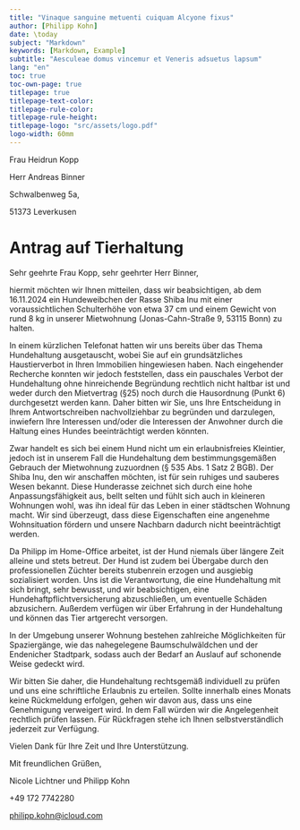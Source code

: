 ```yaml
---
title: "Vinaque sanguine metuenti cuiquam Alcyone fixus"
author: [Philipp Kohn]
date: \today
subject: "Markdown"
keywords: [Markdown, Example]
subtitle: "Aesculeae domus vincemur et Veneris adsuetus lapsum"
lang: "en"
toc: true
toc-own-page: true
titlepage: true
titlepage-text-color: 
titlepage-rule-color: 
titlepage-rule-height: 
titlepage-logo: "src/assets/logo.pdf"
logo-width: 60mm
---
```


Frau Heidrun Kopp

Herr Andreas Binner

Schwalbenweg 5a,

51373 Leverkusen




# Antrag auf Tierhaltung


Sehr geehrte Frau Kopp, sehr geehrter Herr Binner,

hiermit möchten wir Ihnen mitteilen, dass wir beabsichtigen, ab dem 16.11.2024 ein Hundeweibchen der Rasse Shiba Inu mit einer voraussichtlichen Schulterhöhe von etwa 37 cm und einem Gewicht von rund 8 kg in unserer Mietwohnung (Jonas-Cahn-Straße 9, 53115 Bonn) zu halten.

In einem kürzlichen Telefonat hatten wir uns bereits über das Thema Hundehaltung ausgetauscht, wobei Sie auf ein grundsätzliches Haustierverbot in Ihren Immobilien hingewiesen haben. Nach eingehender Recherche konnten wir jedoch feststellen, dass ein pauschales Verbot der Hundehaltung ohne hinreichende Begründung rechtlich nicht haltbar ist und weder durch den Mietvertrag (§25) noch durch die Hausordnung (Punkt 6) durchgesetzt werden kann. Daher bitten wir Sie, uns Ihre Entscheidung in Ihrem Antwortschreiben nachvollziehbar zu begründen und darzulegen, inwiefern Ihre Interessen und/oder die Interessen der Anwohner durch die Haltung eines Hundes beeinträchtigt werden könnten.

Zwar handelt es sich bei einem Hund nicht um ein erlaubnisfreies Kleintier, jedoch ist in unserem Fall die Hundehaltung dem bestimmungsgemäßen Gebrauch der Mietwohnung zuzuordnen (§ 535 Abs. 1 Satz 2 BGB). Der Shiba Inu, den wir anschaffen möchten, ist für sein ruhiges und sauberes Wesen bekannt. Diese Hunderasse zeichnet sich durch eine hohe Anpassungsfähigkeit aus, bellt selten und fühlt sich auch in kleineren Wohnungen wohl, was ihn ideal für das Leben in einer städtschen Wohnung macht. Wir sind überzeugt, dass diese Eigenschaften eine angenehme Wohnsituation fördern und unsere Nachbarn dadurch nicht beeinträchtigt werden.

Da Philipp im Home-Office arbeitet, ist der Hund niemals über längere Zeit alleine und stets betreut. Der Hund ist zudem bei Übergabe durch den professionellen Züchter bereits stubenrein erzogen und ausgiebig sozialisiert worden. Uns ist die Verantwortung, die eine Hundehaltung mit sich bringt, sehr bewusst, und wir beabsichtigen, eine Hundehaftpflichtversicherung abzuschließen, um eventuelle Schäden abzusichern. Außerdem verfügen wir über Erfahrung in der Hundehaltung und können das Tier artgerecht versorgen.

In der Umgebung unserer Wohnung bestehen zahlreiche Möglichkeiten für Spaziergänge, wie das nahegelegene Baumschulwäldchen und der Endenicher Stadtpark, sodass auch der Bedarf an Auslauf auf schonende Weise gedeckt wird.

Wir bitten Sie daher, die Hundehaltung rechtsgemäß individuell zu prüfen und uns eine schriftliche Erlaubnis zu erteilen. Sollte innerhalb eines Monats keine Rückmeldung erfolgen, gehen wir davon aus, dass uns eine Genehmigung verweigert wird. In dem Fall würden wir die Angelegenheit rechtlich prüfen lassen. Für Rückfragen stehe ich Ihnen selbstverständlich jederzeit zur Verfügung.

Vielen Dank für Ihre Zeit und Ihre Unterstützung.



Mit freundlichen Grüßen,

Nicole Lichtner und Philipp Kohn

+49 172 7742280

philipp.kohn@icloud.com
